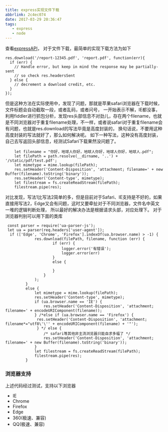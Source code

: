 ```yaml
---
title: express实现文件下载
abbrlink: 2c4ec074
date: 2017-03-29 20:36:47
tags:
   - express
   - node
---
```


查看[expressAPI](http://expressjs.com/zh-cn/4x/api.html#res.download)，
对于文件下载，最简单的实现下载方法为如下

```
res.download('/report-12345.pdf', 'report.pdf', function(err){
  if (err) {
    // Handle error, but keep in mind the response may be partially-sent
    // so check res.headersSent
  } else {
    // decrement a download credit, etc.
  }
});

```
但是这种方法在实际使用中，发现了问题，那就是苹果safari浏览器在下载时候，文件标题会自动截取一段，或者乱码，或者问号，
一开始表示不解，IE都没事，利用fiddler进行抓包分析，发现res头部信息不对劲儿，存在两个filename，也就是不同浏览器对于重复filename处理，不一样，或者说safari对于重复filename会有问题，也就是res.download的写法毕竟是高度封装的，
换句话说，不要用这种高度封装的写法就好了，那么如何解决呢。
如下一种写法，这种没有高度封装，自己去写返回头部信息，经测试Safari下载果然没问题了。

```
    let filename = "你好，地球人你好，地球人你好，地球人你好，地球人.pdf";
    let filePath = path.resolve(__dirname, '..') + '/static/pdf/test.pdf';
    let mimetype = mime.lookup(filePath);
    res.setHeader('Content-Disposition', 'attachment; filename=' + new Buffer(filename).toString('binary'));
    res.setHeader('Content-type', mimetype);
    let filestream = fs.createReadStream(filePath);
    filestream.pipe(res);

```

对比发现，写法1比写法2简单的多，但是目前对于Safari、IE支持是不好的，如果直接用写法2，Edge又会有问题，这时又要牵扯对于不同浏览器，文件名中英文一堆的逻辑判断处理，
所以最好的解决办法是根据请求头部，对应处理下。
对于浏览器判别可以用下面的类库

```
 const parser = require('ua-parser-js');
 let ua = parser(req.headers['user-agent']);
  if (['Edge', 'Chrome', 'Firefox'].indexOf(ua.browser.name) > -1) {
             res.download(filePath, filename, function (err) {
                     if (err) {
                         logger.error('有错误');
                         logger.error(err)
                     }
                     else {
 
                     }
                 }
             );
         }
         else {
             let mimetype = mime.lookup(filePath);
             res.setHeader('Content-type', mimetype);
             if (ua.browser.name == 'IE') {
                 res.setHeader('Content-Disposition', 'attachment; filename=' + encodeURIComponent(filename));
             } /*else if (ua.browser.name == 'Firefox') {
              res.setHeader('Content-Disposition', 'attachment; filename*="utf8\'\'' + encodeURIComponent(filename) + '"');
              } */ else {
                 /* safari等其他非主流浏览器只能自求多福了 */
                 res.setHeader('Content-Disposition', 'attachment; filename=' + new Buffer(filename).toString('binary'));
             }
             let filestream = fs.createReadStream(filePath);
             filestream.pipe(res);
         }

```
### 浏览器支持

上述代码经过测试，支持以下浏览器

- IE
- Chrome
- Firefox
- Edge
- 360(极速、兼容)
- QQ(极速、兼容)